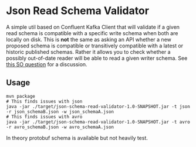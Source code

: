 # Json Read Schema Validator

A simple util based on Confluent Kafka Client that will validate if a given read schema is compatible
with a specific write schema when both are locally on disk. This is **not** the same as asking an API whether 
a new proposed schema is compatible or transitively compatible with a latest or historic published schemas. 
Rather it allows you to check whether a possibly out-of-date reader will be able to read a given writer schema. 
See [this SO question](https://stackoverflow.com/q/74798503/329496) for a discussion. 

## Usage

```shell
mvn package
# This finds issues with json
java -jar ./target/json-schema-read-validator-1.0-SNAPSHOT.jar -t json -r json_schemaB.json -w json_schemaA.json
# This finds issues with avro
java -jar ./target/json-schema-read-validator-1.0-SNAPSHOT.jar -t avro -r avro_schemaB.json -w avro_schemaA.json
```

In theory protobuf schema is available but not heavily test. 
